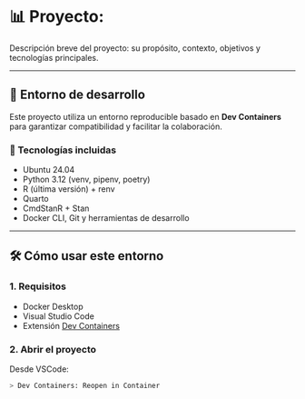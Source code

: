 # 📊 Proyecto: <NOMBRE DEL PROYECTO>

Descripción breve del proyecto: su propósito, contexto, objetivos y tecnologías principales.

---

## 🚀 Entorno de desarrollo

Este proyecto utiliza un entorno reproducible basado en **Dev Containers** para garantizar compatibilidad y facilitar la colaboración.

### 🧱 Tecnologías incluidas

- Ubuntu 24.04
- Python 3.12 (venv, pipenv, poetry)
- R (última versión) + renv
- Quarto
- CmdStanR + Stan
- Docker CLI, Git y herramientas de desarrollo

---

## 🛠️ Cómo usar este entorno

### 1. Requisitos

- Docker Desktop
- Visual Studio Code
- Extensión [Dev Containers](https://marketplace.visualstudio.com/items?itemName=ms-vscode-remote.remote-containers)

### 2. Abrir el proyecto

Desde VSCode:
```bash
> Dev Containers: Reopen in Container

